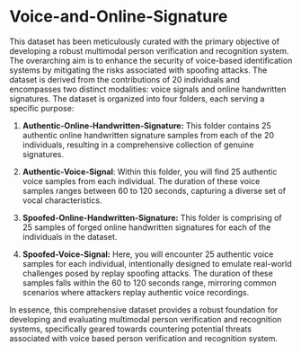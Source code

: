 # Voice-and-Online-Signature
This dataset has been meticulously curated with the primary objective of developing a robust multimodal person verification and recognition system. The overarching aim is to enhance the security of voice-based identification systems by mitigating the risks associated with spoofing attacks. The dataset is derived from the contributions of 20 individuals and encompasses two distinct modalities: voice signals and online handwritten signatures.
The dataset is organized into four folders, each serving a specific purpose:
1. **Authentic-Online-Handwritten-Signature:**
    This folder contains 25 authentic online handwritten signature samples from each of the 20 individuals, resulting in a comprehensive collection of genuine signatures.

2. **Authentic-Voice-Signal**:
     Within this folder, you will find 25 authentic voice samples from each individual. The duration of these voice samples ranges between 60 to 120 seconds, capturing a diverse set of vocal characteristics.

3. **Spoofed-Online-Handwritten-Signature:**
     This folder is comprising of 25 samples of forged online handwritten signatures for each of the individuals in the dataset.

4. **Spoofed-Voice-Signal:**
      Here, you will encounter 25 authentic voice samples for each individual, intentionally designed to emulate real-world challenges posed by replay spoofing attacks. The duration of these samples falls within the 60 to          120 seconds range, mirroring common scenarios where attackers replay authentic voice recordings.

In essence, this comprehensive dataset provides a robust foundation for developing and evaluating multimodal person verification and recognition systems, specifically geared towards countering potential threats associated with voice based person verification and recognition system.
